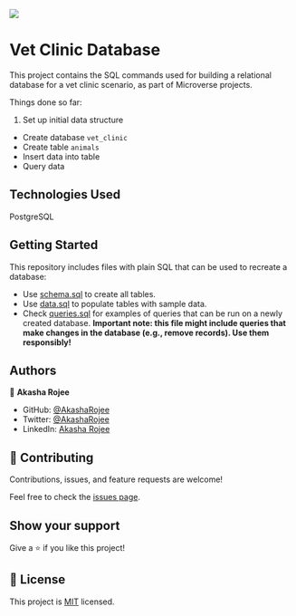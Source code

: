 ![](https://img.shields.io/badge/Microverse-blueviolet)

# Vet Clinic Database

This project contains the SQL commands used for building a relational database for a vet clinic scenario, as part of Microverse projects.

Things done so far:

1. Set up initial data structure

- Create database `vet_clinic`
- Create table `animals`
- Insert data into table
- Query data

## Technologies Used

PostgreSQL

## Getting Started

This repository includes files with plain SQL that can be used to recreate a database:

- Use [schema.sql](./schema.sql) to create all tables.
- Use [data.sql](./data.sql) to populate tables with sample data.
- Check [queries.sql](./queries.sql) for examples of queries that can be run on a newly created database. **Important note: this file might include queries that make changes in the database (e.g., remove records). Use them responsibly!**


## Authors

👤 **Akasha Rojee**

- GitHub: [@AkashaRojee](https://github.com/AkashaRojee)
- Twitter: [@AkashaRojee](https://twitter.com/AkashaRojee)
- LinkedIn: [Akasha Rojee](https://linkedin.com/in/AkashaRojee)

## 🤝 Contributing

Contributions, issues, and feature requests are welcome!

Feel free to check the [issues page](../../../issues/).

## Show your support

Give a ⭐️ if you like this project!

## 📝 License

This project is [MIT](./MIT.md) licensed.
